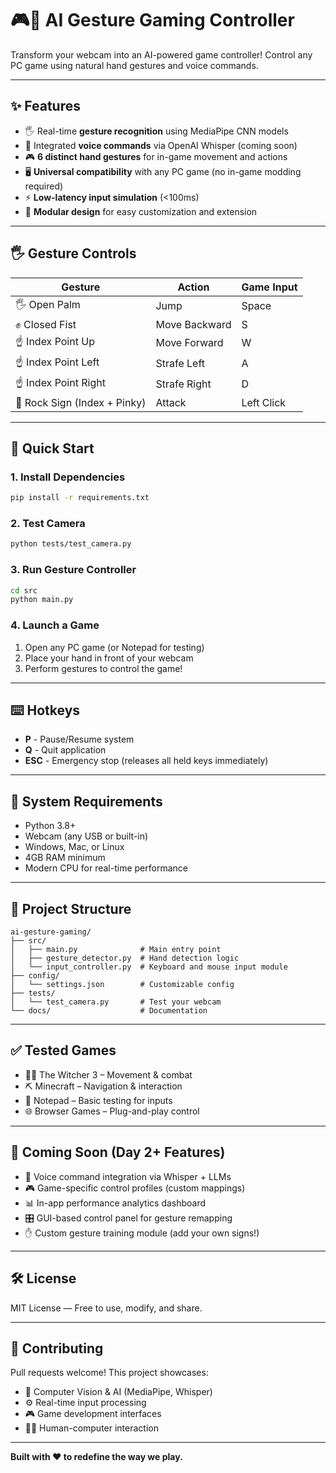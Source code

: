 # 🎮🤖 AI Gesture Gaming Controller

Transform your webcam into an AI-powered game controller! Control any PC game using natural hand gestures and voice commands.

---

## ✨ Features

- 🖐 Real-time **gesture recognition** using MediaPipe CNN models
- 🧠 Integrated **voice commands** via OpenAI Whisper (coming soon)
- 🎮 **6 distinct hand gestures** for in-game movement and actions
- 🖥️ **Universal compatibility** with any PC game (no in-game modding required)
- ⚡ **Low-latency input simulation** (<100ms)
- 🧩 **Modular design** for easy customization and extension

---

## 🖐 Gesture Controls

| Gesture | Action | Game Input |
|--------|--------|------------|
| 🖐 Open Palm | Jump | Space |
| ✊ Closed Fist | Move Backward | S |
| ☝️ Index Point Up | Move Forward | W |
| ☝️ Index Point Left | Strafe Left | A |
| ☝️ Index Point Right | Strafe Right | D |
| 🤟 Rock Sign (Index + Pinky) | Attack | Left Click |

---

## 🚀 Quick Start

### 1. Install Dependencies
```bash
pip install -r requirements.txt
```

### 2. Test Camera
```bash
python tests/test_camera.py
```

### 3. Run Gesture Controller
```bash
cd src
python main.py
```

### 4. Launch a Game
1. Open any PC game (or Notepad for testing)
2. Place your hand in front of your webcam
3. Perform gestures to control the game!

---

## ⌨️ Hotkeys

- **P** - Pause/Resume system
- **Q** - Quit application
- **ESC** - Emergency stop (releases all held keys immediately)

---

## 🎯 System Requirements

- Python 3.8+
- Webcam (any USB or built-in)
- Windows, Mac, or Linux
- 4GB RAM minimum
- Modern CPU for real-time performance

---

## 📁 Project Structure

```
ai-gesture-gaming/
├── src/
│   ├── main.py              # Main entry point
│   ├── gesture_detector.py  # Hand detection logic
│   └── input_controller.py  # Keyboard and mouse input module
├── config/
│   └── settings.json        # Customizable config
├── tests/
│   └── test_camera.py       # Test your webcam
└── docs/                    # Documentation
```

---

## ✅ Tested Games

- 🧙‍♂️ The Witcher 3 – Movement & combat
- ⛏️ Minecraft – Navigation & interaction
- 🧾 Notepad – Basic testing for inputs
- 🌐 Browser Games – Plug-and-play control

---

## 🔮 Coming Soon (Day 2+ Features)

- 🎤 Voice command integration via Whisper + LLMs
- 🎮 Game-specific control profiles (custom mappings)
- 📊 In-app performance analytics dashboard
- 🎛️ GUI-based control panel for gesture remapping
- ✋ Custom gesture training module (add your own signs!)

---

## 🛠 License

MIT License — Free to use, modify, and share.

---

## 🤝 Contributing

Pull requests welcome! This project showcases:

- 🧠 Computer Vision & AI (MediaPipe, Whisper)
- ⚙️ Real-time input processing
- 🎮 Game development interfaces
- 🧍‍♂️ Human-computer interaction

---

**Built with ❤️ to redefine the way we play.**
